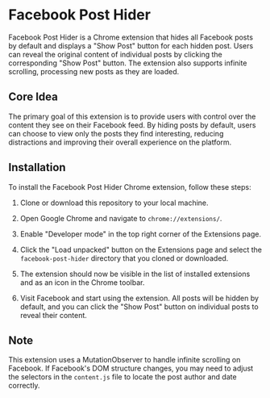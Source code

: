 # Facebook Post Hider

Facebook Post Hider is a Chrome extension that hides all Facebook posts by default and displays a "Show Post" button for each hidden post. Users can reveal the original content of individual posts by clicking the corresponding "Show Post" button. The extension also supports infinite scrolling, processing new posts as they are loaded.

## Core Idea

The primary goal of this extension is to provide users with control over the content they see on their Facebook feed. By hiding posts by default, users can choose to view only the posts they find interesting, reducing distractions and improving their overall experience on the platform.

## Installation

To install the Facebook Post Hider Chrome extension, follow these steps:

1. Clone or download this repository to your local machine.

2. Open Google Chrome and navigate to `chrome://extensions/`.

3. Enable "Developer mode" in the top right corner of the Extensions page.

4. Click the "Load unpacked" button on the Extensions page and select the `facebook-post-hider` directory that you cloned or downloaded.

5. The extension should now be visible in the list of installed extensions and as an icon in the Chrome toolbar.

6. Visit Facebook and start using the extension. All posts will be hidden by default, and you can click the "Show Post" button on individual posts to reveal their content.

## Note

This extension uses a MutationObserver to handle infinite scrolling on Facebook. If Facebook's DOM structure changes, you may need to adjust the selectors in the `content.js` file to locate the post author and date correctly.
